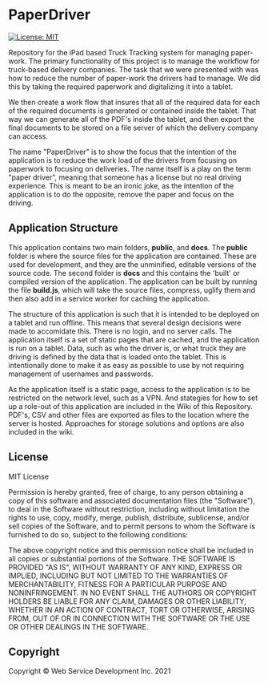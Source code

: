 # PaperDriver

[![License: MIT](https://img.shields.io/badge/License-MIT-yellow.svg)](https://opensource.org/licenses/MIT)

Repository for the iPad based Truck Tracking system for managing paper-work.
The primary functionality of this project is to manage the workflow for
truck-based delivery companies. The task that we were presented with was
how to reduce the number of paper-work the drivers had to manage. We did
this by taking the required paperwork and digitalizing it into a tablet.

We then create a work flow that insures that all of the required data
for each of the required documents is generated or contained inside the
tablet. That way we can generate all of the PDF's inside the tablet,
and then export the final documents to be stored on a file server of which
the delivery company can access.

The name "PaperDriver" is to show the focus that the intention of the 
application is to reduce the work load of the drivers from focusing
on paperwork to focusing on deliveries. The name itself is a play on
the term "paper driver", meaning that someone has a license but no
real driving experience. This is meant to be an ironic joke, as the
intention of the application is to do the opposite, remove the paper
and focus on the driving. 

## Application Structure

This application contains two main folders, **public**, and **docs**.
The **public** folder is where the source files for the application 
are contained. These are used for development, and they are the
unminified, editable versions of the source code. The second folder
is **docs** and this contains the 'built' or compiled version of the
application. The application can be built by running the file **build.js**,
which will take the source files, compress, uglify them and then also
add in a service worker for caching the application.

The structure of this application is such that it is intended to be deployed
on a tablet and run offline. This means that several design decisions were
made to accomidate this. There is no login, and no server calls. The application
itself is a set of static pages that are cached, and the application is run
on a tablet. Data, such as who the driver is, or what truck they are driving
is defined by the data that is loaded onto the tablet. This is intentionally
done to make it as easy as possible to use by not requiring management of
usernames and passwords.

As the application itself is a static page, access to the application is to
be restricted on the network level, such as a VPN. And stategies for how
to set up a role-out of this application are included in the Wiki of
this Repository. PDF's, CSV and other files are exported as files
to the location where the server is hosted. Approaches for storage solutions
and options are also included in the wiki. 

## License

MIT License

Permission is hereby granted, free of charge, to any person obtaining a copy
of this software and associated documentation files (the "Software"), to deal
in the Software without restriction, including without limitation the rights
to use, copy, modify, merge, publish, distribute, sublicense, and/or sell
copies of the Software, and to permit persons to whom the Software is
furnished to do so, subject to the following conditions:

The above copyright notice and this permission notice shall be included in all
copies or substantial portions of the Software.
THE SOFTWARE IS PROVIDED "AS IS", WITHOUT WARRANTY OF ANY KIND, EXPRESS OR
IMPLIED, INCLUDING BUT NOT LIMITED TO THE WARRANTIES OF MERCHANTABILITY,
FITNESS FOR A PARTICULAR PURPOSE AND NONINFRINGEMENT. IN NO EVENT SHALL THE
AUTHORS OR COPYRIGHT HOLDERS BE LIABLE FOR ANY CLAIM, DAMAGES OR OTHER
LIABILITY, WHETHER IN AN ACTION OF CONTRACT, TORT OR OTHERWISE, ARISING FROM,
OUT OF OR IN CONNECTION WITH THE SOFTWARE OR THE USE OR OTHER DEALINGS IN THE
SOFTWARE.

## Copyright

Copyright © Web Service Development Inc. 2021

